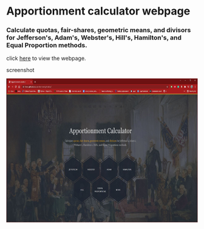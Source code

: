 # Apportionment calculator webpage
### Calculate quotas, fair-shares, geometric means, and divisors for Jefferson's, Adam's, Webster's, Hill's, Hamilton's, and Equal Proportion methods.

click <a href="https://btror.github.io/apportionment.github.io/">here</a> to view the webpage.

screenshot

<img src="screenshot.JPG" width="650" height="380" >
